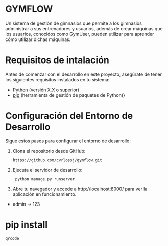 # GYMFLOW

Un sistema de gestión de gimnasios que permite a los gimnasios administrar a sus entrenadores y usuarios, además de crear máquinas que los usuarios, conocidos como GymUser, pueden utilizar para aprender cómo utilizar dichas máquinas.

# Requisitos de intalación

Antes de comenzar con el desarrollo en este proyecto, asegúrate de tener los siguientes requisitos instalados en tu sistema:

*  [Python](https://www.python.org/downloads/) (versión X.X o superior)
* [pip](https://pip.pypa.io/en/stable/installation/) (herramienta de gestión de paquetes de Python)}


# Configuración del Entorno de Desarrollo

Sigue estos pasos para configurar el entorno de desarrollo:

1. Clona el repositorio desde GitHub:
    ``` [language]
    https://github.com/cvrlossj/gymflow.git
     ```
2. Ejecuta el servidor de desarrollo:
   ``` [language]
    python manage.py runserver
     ```
4. Abre tu navegador y accede a http://localhost:8000/ para ver la aplicación en funcionamiento.

* admin -> 123


# pip install
    qrcode


